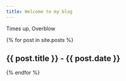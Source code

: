 ```yaml
---
title: Welcome to my blog
---
```


Times up, Overblow


{% for post in site.posts %}
  <h2>{{ post.title }} - {{ post.date }}</h2>
{% endfor %}
